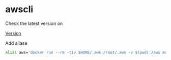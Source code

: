 # awscli

Check the latest version on

[Version](https://github.com/aws/aws-cli/releases)

Add aliase

```sh
alias aws='docker run --rm -tiv $HOME/.aws:/root/.aws -v $(pwd):/aws mudrii/aws-cli aws'
```